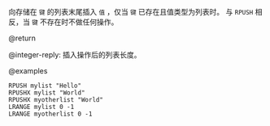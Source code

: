 向存储在 `键` 的列表末尾插入 `值` ，仅当 `键` 已存在且值类型为列表时。
与 `RPUSH` 相反，当 `键` 不存在时不做任何操作。

@return

@integer-reply: 插入操作后的列表长度。

@examples

```cli
RPUSH mylist "Hello"
RPUSHX mylist "World"
RPUSHX myotherlist "World"
LRANGE mylist 0 -1
LRANGE myotherlist 0 -1
```
